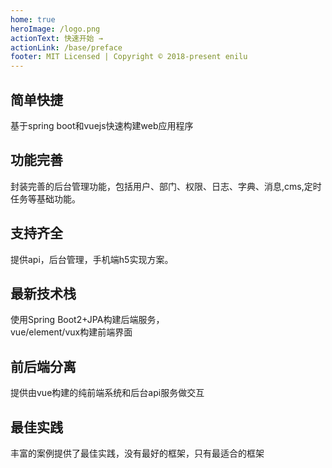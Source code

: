 ```yaml
---
home: true
heroImage: /logo.png
actionText: 快速开始 →
actionLink: /base/preface
footer: MIT Licensed | Copyright © 2018-present enilu
---
```


<div style="text-align: center">
  <Bit/>
</div>

<div class="features">
  <div class="feature">
    <h2>简单快捷</h2>
    <p>基于spring boot和vuejs快速构建web应用程序</p>
  </div>
  <div class="feature">
    <h2>功能完善</h2>
    <p>封装完善的后台管理功能，包括用户、部门、权限、日志、字典、消息,cms,定时任务等基础功能。</p>
  </div>
  <div class="feature">
    <h2>支持齐全</h2>
    <p>提供api，后台管理，手机端h5实现方案。</p>
  </div>
  <div class="feature">
      <h2>最新技术栈</h2>
      <p>使用Spring Boot2+JPA构建后端服务，<br>vue/element/vux构建前端界面</p>
   </div>
   <div class="feature">
      <h2>前后端分离</h2>
      <p>提供由vue构建的纯前端系统和后台api服务做交互</p>
   </div>
  <div class="feature">
     <h2>最佳实践</h2>
     <p>丰富的案例提供了最佳实践，没有最好的框架，只有最适合的框架</p>
  </div>
</div>
